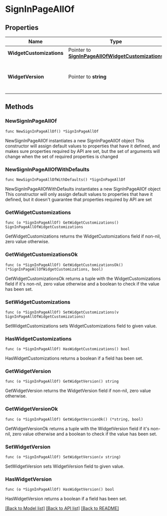 # SignInPageAllOf

## Properties

Name | Type | Description | Notes
------------ | ------------- | ------------- | -------------
**WidgetCustomizations** | Pointer to [**SignInPageAllOfWidgetCustomizations**](SignInPageAllOfWidgetCustomizations.md) |  | [optional] 
**WidgetVersion** | Pointer to **string** | The version specified as a [Semantic Version](https://semver.org/). | [optional] 

## Methods

### NewSignInPageAllOf

`func NewSignInPageAllOf() *SignInPageAllOf`

NewSignInPageAllOf instantiates a new SignInPageAllOf object
This constructor will assign default values to properties that have it defined,
and makes sure properties required by API are set, but the set of arguments
will change when the set of required properties is changed

### NewSignInPageAllOfWithDefaults

`func NewSignInPageAllOfWithDefaults() *SignInPageAllOf`

NewSignInPageAllOfWithDefaults instantiates a new SignInPageAllOf object
This constructor will only assign default values to properties that have it defined,
but it doesn't guarantee that properties required by API are set

### GetWidgetCustomizations

`func (o *SignInPageAllOf) GetWidgetCustomizations() SignInPageAllOfWidgetCustomizations`

GetWidgetCustomizations returns the WidgetCustomizations field if non-nil, zero value otherwise.

### GetWidgetCustomizationsOk

`func (o *SignInPageAllOf) GetWidgetCustomizationsOk() (*SignInPageAllOfWidgetCustomizations, bool)`

GetWidgetCustomizationsOk returns a tuple with the WidgetCustomizations field if it's non-nil, zero value otherwise
and a boolean to check if the value has been set.

### SetWidgetCustomizations

`func (o *SignInPageAllOf) SetWidgetCustomizations(v SignInPageAllOfWidgetCustomizations)`

SetWidgetCustomizations sets WidgetCustomizations field to given value.

### HasWidgetCustomizations

`func (o *SignInPageAllOf) HasWidgetCustomizations() bool`

HasWidgetCustomizations returns a boolean if a field has been set.

### GetWidgetVersion

`func (o *SignInPageAllOf) GetWidgetVersion() string`

GetWidgetVersion returns the WidgetVersion field if non-nil, zero value otherwise.

### GetWidgetVersionOk

`func (o *SignInPageAllOf) GetWidgetVersionOk() (*string, bool)`

GetWidgetVersionOk returns a tuple with the WidgetVersion field if it's non-nil, zero value otherwise
and a boolean to check if the value has been set.

### SetWidgetVersion

`func (o *SignInPageAllOf) SetWidgetVersion(v string)`

SetWidgetVersion sets WidgetVersion field to given value.

### HasWidgetVersion

`func (o *SignInPageAllOf) HasWidgetVersion() bool`

HasWidgetVersion returns a boolean if a field has been set.


[[Back to Model list]](../README.md#documentation-for-models) [[Back to API list]](../README.md#documentation-for-api-endpoints) [[Back to README]](../README.md)


